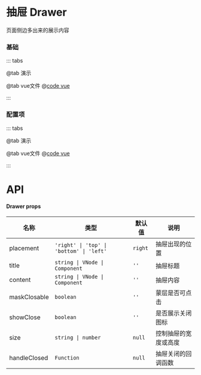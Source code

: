 # 抽屉  Drawer

页面侧边多出来的展示内容

### 基础

::: tabs

@tab 演示
<DrawerDemo1></DrawerDemo1>

@tab vue文件
@[code vue](./DrawerDemo1.vue)

:::

### 配置项
::: tabs

@tab 演示
<DrawerDemo2></DrawerDemo2>

@tab vue文件
@[code vue](./DrawerDemo2.vue)

:::


# API
#### Drawer props
| 名称         | 类型                                       | 默认值     | 说明         |
|------------|------------------------------------------|---------|------------|
| placement     | `'right' \| 'top' \| 'bottom' \| 'left'` | `right` | 抽屉出现的位置    |
| title     | `string \| VNode \| Component`           | `''`    | 抽屉标题       |
| content     | `string \| VNode \| Component`           | `''`    | 抽屉内容       |
| maskClosable     | `boolean`                                | `''`    | 蒙层是否可点击    |
| showClose     | `boolean`                                | `''`    | 是否展示关闭图标   |
| size     | `string \| number`                       | `null`  | 控制抽屉的宽度或高度 |
| handleClosed     | `Function`                               | `null`  | 抽屉关闭的回调函数  |
